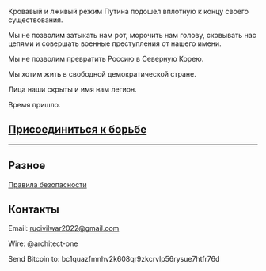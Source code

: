 Кровавый и лживый режим Путина подошел вплотную к концу своего существования.

Мы не позволим затыкать нам рот, морочить нам голову, сковывать нас цепями и совершать военные преступления от нашего имени.

Мы не позволим превратить Россию в Северную Корею.

Мы хотим жить в свободной демократической стране.

Лица наши скрыты и имя нам легион.

Время пришло.

## [Присоединиться к борьбе](https://forms.gle/nBBXoQ5WSca9Xe6f9)

---
## Разное

[Правила безопасности](/security)

## Контакты

Email: [rucivilwar2022@gmail.com](rucivilwar2022@gmail.com)

Wire: @architect-one

Send Bitcoin to: bc1quazfmnhv2k608qr9zkcrvlp56rysue7htfr76d
